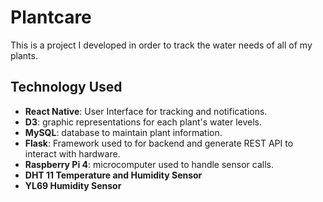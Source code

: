 # Plantcare 

This is a project I developed in order to track the water needs of all of my plants.

## Technology Used

- **React Native**: User Interface for tracking and notifications.
- **D3**: graphic representations for each plant's water levels.
- **MySQL**: database to maintain plant information.
- **Flask**: Framework used to for backend and generate REST API to interact with hardware.
- **Raspberry Pi 4**: microcomputer used to handle sensor calls.
- **DHT 11 Temperature and Humidity Sensor**
- **YL69 Humidity Sensor**
